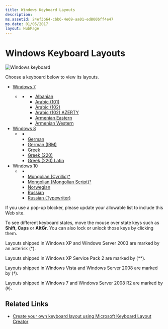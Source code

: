 ```yaml
---
title: Windows Keyboard Layouts
description: 
ms.assetid: 24ef3b64-cbb6-4e69-aa01-ed800bff4e47
ms.date: 01/05/2017
layout: HubPage
---
```


# Windows Keyboard Layouts

![Windows keyboard](/media/hubs/globalization/IC381691.jpg "Windows keyboard")

Choose a keyboard below to view its layouts.

<div id="main" class="v2">
<div class="container">
    <ul class="pivots">
        <li>
            <a href="#win7">Windows 7</a>
            <ul id="win7">
                <li>
                    <a href="#win7panel"></a>
                    <ul id="win7panel" class="cardsL">
                        <li>
                            <div class="cardSize">
                                <div class="cardPadding">
                                    <div class="card">
                                        <div class="cardText">
                                            <ul class="noBullet">
                                                <li>
                                                    <a class="barLink" href="javascript:window.open('/globalization/keyboards/kbdal.html', '_blank', 'height=130, width=347, scroll=no');">Albanian</a>
                                                </li>
                                                <li><a class="barLink" href="javascript:window.open('/globalization/keyboards/kbda1.html', '_blank', 'height=130, width=347, scroll=no');">Arabic (101)</a></li>
                                                <li><a class="barLink" href="javascript:window.open('/globalization/keyboards/kbda2.html', '_blank', 'height=130, width=347, scroll=no');">Arabic (102)</a></li>
                                                <li><a class="barLink" href="javascript:window.open('/globalization/keyboards/kbda3.html', '_blank', 'height=130, width=347, scroll=no');">Arabic (102) AZERTY</a></li>
                                                <li><a class="barLink" href="javascript:window.open('/globalization/keyboards/kbdarme.html', '_blank', 'height=130, width=347, scroll=no');">Armenian Eastern</a></li>
                                                <li><a class="barLink" href="javascript:window.open('/globalization/keyboards/kbdarmw.html', '_blank', 'height=130, width=347, scroll=no');">Armenian Western</a></li>
                                            </ul>
                                        </div>
                                    </div>
                                </div>
                            </div>
                        </li>
                    </ul>
                </li>
            </ul>
        </li>
        <li>
            <a href="#win8">Windows 8</a>
            <ul id="win8">
                <li>
                    <a href="#win8panel"></a>
                    <ul id="win8panel" class="cardsL">
                        <li>
                            <li><a class="barLink" href="javascript:window.open('/globalization/keyboards/kbdgr.html', '_blank', 'height=130, width=347, scroll=no');">German</a></li>
                            <li><a class="barLink" href="javascript:window.open('/globalization/keyboards/kbdgr1.html', '_blank', 'height=130, width=347, scroll=no');">German (IBM)</a></li>
                            <li><a class="barLink" href="javascript:window.open('/globalization/keyboards/kbdhe.html', '_blank', 'height=130, width=347, scroll=no');">Greek</a></li>
                            <li><a class="barLink" href="javascript:window.open('/globalization/keyboards/kbdhe220.html', '_blank', 'height=130, width=347, scroll=no');">Greek (220)</a></li>
                            <li><a class="barLink" href="javascript:window.open('/globalization/keyboards/kbdhela2.html', '_blank', 'height=130, width=347, scroll=no');">Greek (220) Latin</a></li>
                        </li>
                    </ul>
                </li>
            </ul>
        </li>
        <li>
            <a href="#win10">Windows 10</a>
            <ul id="win10">
                <li>
                    <a href="#win10panel"></a>
                    <ul id="win10panel" class="cardsL">
                        <li>
                            <li><a class="barLink" href="javascript:window.open('/globalization/keyboards/kbdmon.html', '_blank', 'height=130, width=347, scroll=no');">Mongolian (Cyrillic)*</a></li>
                            <li><a class="barLink" href="javascript:window.open('/globalization/keyboards/kbdmonmo.html', '_blank', 'height=130, width=347, scroll=no');">Mongolian (Mongolian Script)†</a></li>
                            <li><a class="barLink" href="javascript:window.open('/globalization/keyboards/kbdno.html', '_blank', 'height=130, width=347, scroll=no');">Norwegian</a></li>
                            <li><a class="barLink" href="javascript:window.open('/globalization/keyboards/kbdru.html', '_blank', 'height=130, width=347, scroll=no');">Russian</a></li>
                            <li><a class="barLink" href="javascript:window.open('/globalization/keyboards/kbdru1.html', '_blank', 'height=130, width=347, scroll=no');">Russian (Typewriter)</a></li>
                        </li>
                    </ul>
                </li>
            </ul>
        </li>
    </ul>
</div>


If you use a pop-up blocker, please update your allowable list to include this Web site.

To see different keyboard states, move the mouse over state keys such as **Shift, Caps** or **AltGr**. You can also lock or unlock those keys by clicking them.

Layouts shipped in Windows XP and Windows Server 2003 are marked by an asterisk (\*).

Layouts shipped in Windows XP Service Pack 2 are marked by (\*\*).

Layouts shipped in Windows Vista and Windows Server 2008 are marked by (†).

Layouts shipped in Windows 7 and Windows Server 2008 R2 are marked by (‡).

## Related Links

- [Create your own keyboard layout using Microsoft Keyboard Layout Creator](https://msdn.microsoft.com/goglobal/bb964665.aspx "Create your own keyboard layout using Microsoft Keyboard Layout Creator")